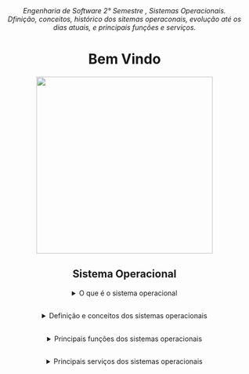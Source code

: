 <div align="center">
<i align="center" >Engenharia de Software 2° Semestre , Sistemas Operacionais.</i> <br>
<i align="center" >Dfinição, conceitos, histórico dos sitemas operaconais, evolução até os dias atuais,  e principais funções e serviços.</i> 

<h1 align="center">Bem Vindo</h1>
<div align="center">
<img width="360px"src="https://wallpaperaccess.com/full/4910986.jpg" />
</div>

##
##
##
  
  <h2> Sistema Operacional </h2>
<details>
<summary> O que é o sistema operacional </summary><br><b>
É um software que gerencia todas as partes do computador. <br>
Sabemos que o computador apenas entende a linguagem Binaria (0 e 1) <br>
dessa forma, as ações que fazemos são repassadas para a maquina em 0 e 1 <br>
e quem gerencia isso é o Sistema Operacional.
</b></details>
  

  ##

  
  <details>
<summary>Definição e conceitos dos sistemas operacionais</summary><br><b>
    Segundo Andrew Stuart Tanenbaum, o sistema operacional é parte essencial de qualquer sistema             computacional. <br>
    O Sistema Operacional é um conjunto de rotinas executado pelo processador, de forma semelhante aos
    programas dos usuários. <br>
    Sua principal função é controlar o funcionamento de um computador, gerenciando a utilização e o 
    compartilhamento dos seus diversos recursos, como processadores, memórias e dispositivos de entrada e
    saida. <br>
    O Sistema Operacional tem o objetivo de gerenciar o computador de forma eficiente e produtiva,           facilitando o seu uso, além de garantir a integridade e a segurança dos dados durante o processamento
    e na memória.
</b></details>
  
  
  ##
  
  
   <details>
<summary>Principais funções dos sistemas operacionais</summary><br><b>
      Para Tanembaum, as funções dos S.O são <br>
     1° Estender a máquina <br>
     2° Gerenciar os recursos <br><br><br>
     1° Esconder a complexidade do hardware do programador, conhecida também como abstração. <br>
     Ex: O Sistema Operacional trata cada dispositivo físico como um arquivo e esses arquivos, ao serem
     manipulados emitindo os comandos de leitura/escrita ou de abrir/fechar, muito complexos devido á
     quantidade de parâmentros que recebem, ficam a cargo do sistema operacional controlar esse                dispositivo diretamente com o hardware. <br><br><br>
     2° Controlar de forma ordenada e compartilhada os recursos do computador, como a memória, o              processador e os dispositivos de E/S para os processos (programas) que estão aguardando por eles.
     Controlar quem está usando qual recurso, garantindo suas requisições de recursos e mediando os 
     conflitos entre programas e usuário.
     Controlar o compartilhamento de recursos de duas formas: no tempo e no espaço. Quando um recurso é 
     compartilhado no tempo, vários programas aguardam a sua vez de usá-lo. O S.O é quem decide qual
     programa irá utilizar o recurso e por quanto tempo. Outro tipo de compartilhamento é o de espaço,
     no qual vários programas utilizam uma parte do recurso.
     </b></details>
  
  
  ##
  
  
   <details>
<summary>Principais serviços dos sistemas operacionais</summary><br><b>
      Segundo Francis B. Machado, o S.O oferece os seguintes serviços para os aplicativos dos usuários e
     também ao próprio sistema <br>
     1° Meios para que um programa seja carregado em memória e executado. <br>
     2° Um sistema de arquivos, permitindo criar, ler, escrever e excluir arquivos. <br>
     3° Uma interface de acesso aos periféricos (impressoras, scanner, câmera, pen-drive, etc..). <br>
     4° Mecanismos de monitoração de recursos, capazes de identificar possíveis gargalos no sistema. <br>
     5° Meios para armazenar/manter o estado do sistema.
     </b></details>

 
  


  
  
  
  
  

